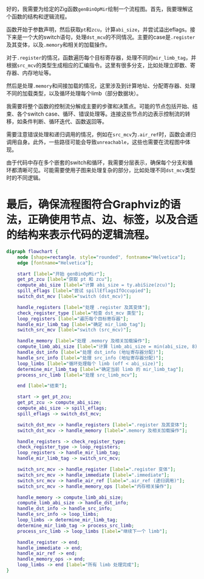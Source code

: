 好的，我需要为给定的Zig函数`genBinOpMir`绘制一个流程图。首先，我要理解这个函数的结构和逻辑流程。

函数开始于参数声明，然后获取`pt`和`zcu`，计算`abi_size`，并尝试溢出eflags。接下来是一个大的switch语句，处理`dst_mcv`的不同情况。主要的case是`.register`及其变体，以及`.memory`和相关的加载操作。

对于`.register`的情况，函数遍历每个目标寄存器，处理不同的`mir_limb_tag`，并根据`src_mcv`的类型生成相应的汇编指令。这里有很多分支，比如处理立即数、寄存器、内存地址等。

然后是处理`.memory`和间接加载的情况，这里涉及到计算地址、分配寄存器、处理不同的加载类型，以及循环处理每个limb（部分数据块）。

我需要将整个函数的控制流分解成主要的步骤和决策点。可能的节点包括开始、结束、各个switch case、循环、错误处理等。连接这些节点的边表示控制流的转移，如条件判断、循环迭代、函数返回等。

需要注意错误处理和递归调用的情况，例如在`src_mcv`为`.air_ref`时，函数会递归调用自身。此外，一些路径可能会导致`unreachable`，这些也需要在流程图中体现。

由于代码中存在多个嵌套的switch和循环，我需要分层表示，确保每个分支和循环都清晰可见。可能需要使用子图来处理复杂的部分，比如处理不同`dst_mcv`类型时的不同逻辑。

最后，确保流程图符合Graphviz的语法，正确使用节点、边、标签，以及合适的结构来表示代码的逻辑流程。
================================================
```dot
digraph flowchart {
    node [shape=rectangle, style="rounded", fontname="Helvetica"];
    edge [fontname="Helvetica"];

    start [label="开始 genBinOpMir"];
    get_pt_zcu [label="获取 pt 和 zcu"];
    compute_abi_size [label="计算 abi_size = ty.abiSize(zcu)"];
    spill_eflags [label="尝试 spillEflagsIfOccupied"];
    switch_dst_mcv [label="switch (dst_mcv)"];

    handle_registers [label="处理 .register 及其变体"];
    check_register_type [label="检查 dst_mcv 类型"];
    loop_registers [label="遍历每个目标寄存器"];
    handle_mir_limb_tag [label="确定 mir_limb_tag"];
    switch_src_mcv [label="switch (src_mcv)"];

    handle_memory [label="处理 .memory 及相关加载操作"];
    compute_limb_abi_size [label="计算 limb_abi_size = min(abi_size, 8)"];
    handle_dst_info [label="处理 dst_info (地址寄存器分配)"];
    handle_src_info [label="处理 src_info (地址寄存器分配)"];
    loop_limbs [label="循环处理每个 limb (off < abi_size)"];
    determine_mir_limb_tag [label="确定当前 limb 的 mir_limb_tag"];
    process_src_limb [label="处理 src_limb_mcv"];

    end [label="结束"];

    start -> get_pt_zcu;
    get_pt_zcu -> compute_abi_size;
    compute_abi_size -> spill_eflags;
    spill_eflags -> switch_dst_mcv;

    switch_dst_mcv -> handle_registers [label=".register 及其变体"];
    switch_dst_mcv -> handle_memory [label=".memory 及相关加载操作"];

    handle_registers -> check_register_type;
    check_register_type -> loop_registers;
    loop_registers -> handle_mir_limb_tag;
    handle_mir_limb_tag -> switch_src_mcv;

    switch_src_mcv -> handle_register [label=".register 变体"];
    switch_src_mcv -> handle_immediate [label=".immediate"];
    switch_src_mcv -> handle_air_ref [label=".air_ref (递归调用)"];
    switch_src_mcv -> handle_memory_ops [label="内存相关操作"];

    handle_memory -> compute_limb_abi_size;
    compute_limb_abi_size -> handle_dst_info;
    handle_dst_info -> handle_src_info;
    handle_src_info -> loop_limbs;
    loop_limbs -> determine_mir_limb_tag;
    determine_mir_limb_tag -> process_src_limb;
    process_src_limb -> loop_limbs [label="继续下一个 limb"];

    handle_register -> end;
    handle_immediate -> end;
    handle_air_ref -> end;
    handle_memory_ops -> end;
    loop_limbs -> end [label="所有 limb 处理完成"];
}
```
